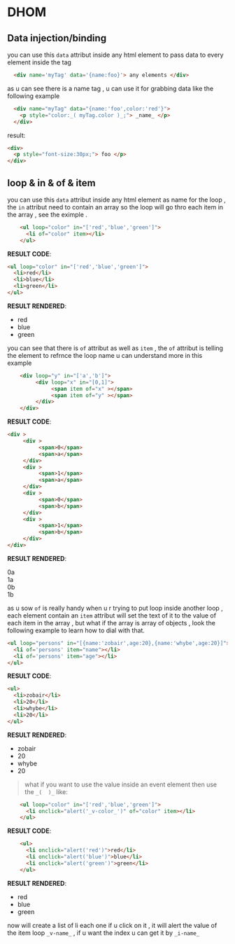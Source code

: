 # DHOM

## Data injection/binding

you can use this `data` attribut inside any html element to pass data to every element inside the tag

```html
  <div name='myTag' data='{name:foo}'> any elements </div>
```

as u can see there is a name tag , u can use it for grabbing data like the following example

```html
  <div name="myTag" data="{name:'foo',color:'red'}">
    <p style="color:_( myTag.color )_;"> _name_ </p>
  </div>
```

result:

```html
<div>
  <p style="font-size:30px;"> foo </p>
</div>
```

## loop & in & of & item

you can use this `data` attribut inside any html element as name for the loop , the `in` attribut need to contain an array so the loop will go thro each item in the array , see the eximple .

```html
    <ul loop="color" in="['red','blue','green']">
      <li of="color" item></li>
    </ul>
```

**RESULT CODE**:

```html
<ul loop="color" in="['red','blue','green']">
  <li>red</li>
  <li>blue</li>
  <li>green</li>
</ul>
```

**RESULT RENDERED**:

- red
- blue
- green

you can see that there is `of` attribut as well as `item` , the `of` attribut is telling the element to refrnce the loop name u can understand more in this example

```html
    <div loop="y" in="['a','b']">
         <div loop="x" in="[0,1]">
              <span item of="x" ></span>
              <span item of="y" ></span>
         </div>
    </div>
```

**RESULT CODE**:

```html
<div >
     <div >
          <span>0</span>
          <span>a</span>
     </div>        
     <div >
          <span>1</span>
          <span>a</span>
     </div>
     <div >
          <span>0</span>
          <span>b</span>
     </div>
     <div >
          <span>1</span>
          <span>b</span>
     </div>
</div>
```

**RESULT RENDERED**:

0a\
1a\
0b\
1b

as u sow `of` is really handy when u r trying to put loop inside another loop , each element contain an `item` attribut will set the text of it to the value of each item in the array , but what if the array is array of objects , look the following example to learn how to dial with that.

```html
<ul loop="persons" in="[{name:'zobair',age:20},{name:'whybe',age:20}]">
  <li of='persons' item="name"></li>
  <li of='persons' item="age"></li>
</ul>
```

**RESULT CODE**:

```html
<ul>
  <li>zobair</li>
  <li>20</li>
  <li>whybe</li>
  <li>20</li>
</ul>
```

**RESULT RENDERED**:

- zobair
- 20
- whybe
- 20

> what if you want to use the value inside an event element then use the `_(  )_` like:

```html
    <ul loop="color" in="['red','blue','green']">
      <li onclick="alert('_v-color_')" of="color" item></li>
    </ul>
```

**RESULT CODE**:

```html
    <ul>
      <li onclick="alert('red')">red</li>
      <li onclick="alert('blue')">blue</li>
      <li onclick="alert('green')">green</li>
    </ul>
```

**RESULT RENDERED**:

- red
- blue
- green

now will create a list of li each one if u click on it , it will alert the value of the item loop `_v-name_` , if u want the index u can get it by `_i-name_`
